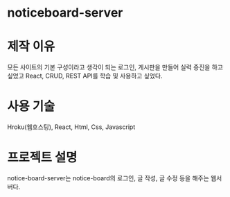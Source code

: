 # noticeboard-server

# 제작 이유
모든 사이트의 기본 구성이라고 생각이 되는 로그인, 게시판을 만들어 실력 증진을 하고 싶었고 React, CRUD, REST API를 학습 및 사용하고 싶었다.

# 사용 기술 
Hroku(웹호스팅), React, Html, Css, Javascript

# 프로젝트 설명
notice-board-server는 notice-board의 로그인, 글 작성, 글 수정 등을 해주는 웹서버다.
